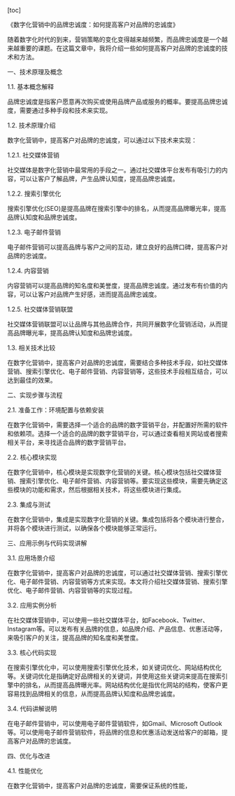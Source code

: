 
[toc]                    
                
                
《数字化营销中的品牌忠诚度：如何提高客户对品牌的忠诚度》

随着数字化时代的到来，营销策略的变化变得越来越频繁，而品牌忠诚度是一个越来越重要的课题。在这篇文章中，我将介绍一些如何提高客户对品牌的忠诚度的技术和方法。

一、技术原理及概念

1.1. 基本概念解释

品牌忠诚度是指客户愿意再次购买或使用品牌产品或服务的概率。要提高品牌忠诚度，需要通过多种手段和技术来实现。

1.2. 技术原理介绍

数字化营销中，提高客户对品牌的忠诚度，可以通过以下技术来实现：

1.2.1. 社交媒体营销

社交媒体是数字化营销中最常用的手段之一。通过社交媒体平台发布有吸引力的内容，可以让客户了解品牌，产生品牌认知度，提高品牌忠诚度。

1.2.2. 搜索引擎优化

搜索引擎优化(SEO)是提高品牌在搜索引擎中的排名，从而提高品牌曝光率，提高品牌认知度和品牌忠诚度。

1.2.3. 电子邮件营销

电子邮件营销可以提高品牌与客户之间的互动，建立良好的品牌口碑，提高客户对品牌的忠诚度。

1.2.4. 内容营销

内容营销可以提高品牌的知名度和美誉度，提高品牌忠诚度。通过发布有价值的内容，可以让客户对品牌产生好感，进而提高品牌忠诚度。

1.2.5. 社交媒体营销联盟

社交媒体营销联盟可以让品牌与其他品牌合作，共同开展数字化营销活动，从而提高品牌曝光率，提高品牌认知度和品牌忠诚度。

1.3. 相关技术比较

在数字化营销中，提高客户对品牌的忠诚度，需要结合多种技术手段，如社交媒体营销、搜索引擎优化、电子邮件营销、内容营销等，这些技术手段相互结合，可以达到最佳的效果。

二、实现步骤与流程

2.1. 准备工作：环境配置与依赖安装

在数字化营销中，需要选择一个适合的品牌的数字营销平台，并配置好所需的软件和依赖项。选择一个适合的品牌的数字营销平台，可以通过查看相关网站或者搜索相关平台，来寻找适合品牌的数字营销平台。

2.2. 核心模块实现

在数字化营销中，核心模块是实现数字化营销的关键。核心模块包括社交媒体营销、搜索引擎优化、电子邮件营销、内容营销等。要实现这些模块，需要先确定这些模块的功能和需求，然后根据相关技术，将这些模块进行集成。

2.3. 集成与测试

在数字化营销中，集成是实现数字化营销的关键。集成包括将各个模块进行整合，并将各个模块进行测试，以确保各个模块能够正常运行。

三、应用示例与代码实现讲解

3.1. 应用场景介绍

在数字化营销中，提高客户对品牌的忠诚度，可以通过社交媒体营销、搜索引擎优化、电子邮件营销、内容营销等方式来实现。本文将介绍社交媒体营销、搜索引擎优化、电子邮件营销、内容营销等的实现过程。

3.2. 应用实例分析

在社交媒体营销中，可以使用一些社交媒体平台，如Facebook、Twitter、Instagram等。可以发布有关品牌的信息，如品牌介绍、产品信息、优惠活动等，来吸引客户的关注，提高品牌的知名度和美誉度。

3.3. 核心代码实现

在搜索引擎优化中，可以使用搜索引擎优化技术，如关键词优化、网站结构优化等。关键词优化是指确定好品牌相关的关键词，并使用这些关键词来提高在搜索引擎中的排名，从而提高品牌曝光率。网站结构优化是指优化网站的结构，使客户更容易找到品牌相关的信息，从而提高品牌认知度和品牌忠诚度。

3.4. 代码讲解说明

在电子邮件营销中，可以使用电子邮件营销软件，如Gmail、Microsoft Outlook等。可以使用电子邮件营销软件，将品牌的信息和优惠活动发送给客户的邮箱，提高客户对品牌的忠诚度。

四、优化与改进

4.1. 性能优化

在数字化营销中，提高客户对品牌的忠诚度，需要保证系统的性能，

